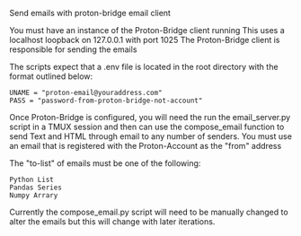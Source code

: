 Send emails with proton-bridge email client

You must have an instance of the Proton-Bridge client running
This uses a localhost loopback on 127.0.0.1 with port 1025
The Proton-Bridge client is responsible for sending the emails

The scripts expect that a .env file is located in the 
root directory with the format outlined below:

    UNAME = "proton-email@youraddress.com"
    PASS = "password-from-proton-bridge-not-account"

Once Proton-Bridge is configured, you will need the run the 
email_server.py script in a TMUX session and then 
can use the compose_email function to send Text and HTML through
email to any number of senders. You must use an email that
is registered with the Proton-Account as the "from" address

The "to-list" of emails must be one of the following:

    Python List
    Pandas Series
    Numpy Arrary


Currently the compose_email.py script will need to be
manually changed to alter the emails but this will
change with later iterations. 
